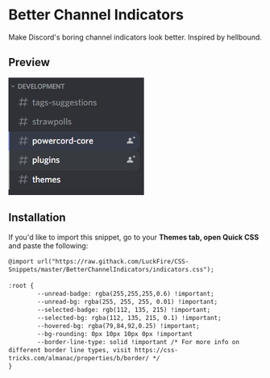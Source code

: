 # Better Channel Indicators
Make Discord's boring channel indicators look better. Inspired by hellbound.

## Preview
![Preview](https://raw.githubusercontent.com/LuckFire/CSS-Snippets/master/!%20Previews/BetterChannelIndicators.png)

## Installation
If you'd like to import this snippet, go to your **Themes tab, open Quick CSS** and paste the following:

    @import url("https://raw.githack.com/LuckFire/CSS-Snippets/master/BetterChannelIndicators/indicators.css");

    :root {
            --unread-badge: rgba(255,255,255,0.6) !important;
            --unread-bg: rgba(255, 255, 255, 0.01) !important;
            --selected-badge: rgb(112, 135, 215) !important;
            --selected-bg: rgba(112, 135, 215, 0.1) !important;
            --hovered-bg: rgba(79,84,92,0.25) !important;
            --bg-rounding: 0px 10px 10px 0px !important
            --border-line-type: solid !important /* For more info on different border line types, visit https://css-tricks.com/almanac/properties/b/border/ */
    }
